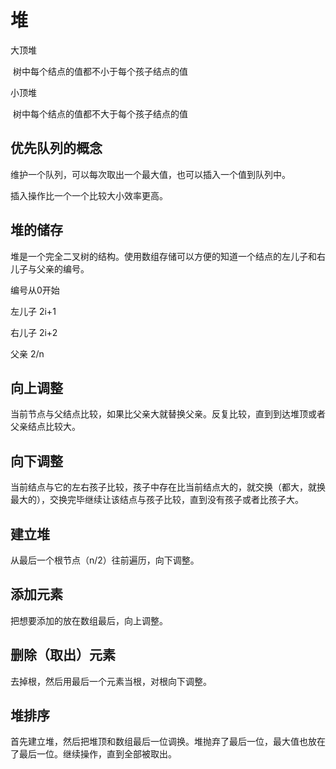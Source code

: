 # 堆

大顶堆

​	树中每个结点的值都不小于每个孩子结点的值

小顶堆

​	树中每个结点的值都不大于每个孩子结点的值

## 优先队列的概念

维护一个队列，可以每次取出一个最大值，也可以插入一个值到队列中。

插入操作比一个一个比较大小效率更高。

## 堆的储存

堆是一个完全二叉树的结构。使用数组存储可以方便的知道一个结点的左儿子和右儿子与父亲的编号。

编号从0开始

左儿子 2i+1

右儿子 2i+2

父亲 2/n

## 向上调整

当前节点与父结点比较，如果比父亲大就替换父亲。反复比较，直到到达堆顶或者父亲结点比较大。

## 向下调整

当前结点与它的左右孩子比较，孩子中存在比当前结点大的，就交换（都大，就换最大的），交换完毕继续让该结点与孩子比较，直到没有孩子或者比孩子大。

## 建立堆

从最后一个根节点（n/2）往前遍历，向下调整。

## 添加元素

把想要添加的放在数组最后，向上调整。

## 删除（取出）元素

去掉根，然后用最后一个元素当根，对根向下调整。

## 堆排序

首先建立堆，然后把堆顶和数组最后一位调换。堆抛弃了最后一位，最大值也放在了最后一位。继续操作，直到全部被取出。



